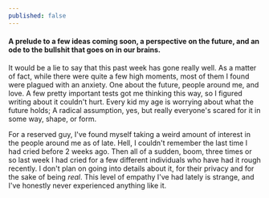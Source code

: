 ```yaml
---
published: false
---
```

#### A prelude to a few ideas coming soon, a perspective on the future, and an ode to the bullshit that goes on in our brains.

It would be a lie to say that this past week has gone really well. As a matter of fact, while there were quite a few high moments, most of them I found were plagued with an anxiety. One about the future, people around me, and love. A few pretty important tests got me thinking this way, so I figured writing about it couldn't hurt. Every kid my age is worrying about what the future holds; A radical assumption, yes, but really everyone's scared for it in some way, shape, or form. 

For a reserved guy, I've found myself taking a weird amount of interest in the people around me as of late. Hell, I couldn't remember the last time I had cried before 2 weeks ago. Then all of a sudden, boom, three times or so last week I had cried for a few different individuals who have had it rough recently. I don't plan on going into details about it, for their privacy and for the sake of being _real_. This level of empathy I've had lately is strange, and I've honestly never experienced anything like it.